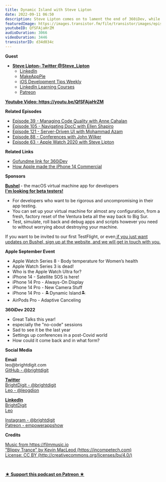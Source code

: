 ```yaml
---
title: Dynamic Island with Steve Lipton
date: 2022-09-11 06:50
description: Steve Lipton comes on to lament the end of 360iDev, while Leo celebrates the September Apple Event on his Dynamic Island.
featuredImage: https://images.transistor.fm/file/transistor/images/episode/1016092/full_1662834947-artwork.jpg
youtubeID: QfSFAjaHrZM
audioDuration: 3066
videoDuration: 3446
transistorID: d34d034c
---
```

<p><b>Guest</b></p><ul><li>
<a href="https://twitter.com/steve_lipton"><strong>Steve Lipton- Twitter @Steve_Lipton</strong></a><ul>
<li><a href="https://www.linkedin.com/in/steven-j-lipton">LinkedIn</a></li>
<li><a href="https://makeapppie.com/">MakeAppPie</a></li>
<li><a href="https://linkedin-learning.pxf.io/YxZgj">iOS Development Tips Weekly</a></li>
<li><a href="https://linkedin-learning.pxf.io/myDLO">LinkedIn Learning Courses</a></li>
<li><a href="https://patreon.com/MakeAppPie">Patreon</a></li>
</ul>
</li></ul><p><a href="https://youtu.be/QfSFAjaHrZM"><strong>Youtube Video: https://youtu.be/QfSFAjaHrZM</strong></a></p><p><b>Related Episodes</b></p><ul>
<li><a href="https://share.transistor.fm/s/99f236b1">Episode 39 - Managing Code Quality with Anne Cahalan</a></li>
<li><a href="https://share.transistor.fm/s/9b775257">Episode 105 - Navigating DocC with Ellen Shapiro</a></li>
<li><a href="https://share.transistor.fm/s/50fca4d8">Episode 121 - Server-Driven UI with Mohammad Azam</a></li>
<li><a href="https://share.transistor.fm/s/30ff6bea">Episode 88 - Conferences with John Wilker</a></li>
<li><a href="https://share.transistor.fm/s/21517a94">Episode 63 - Apple Watch 2020 with Steve Lipton</a></li>
</ul><p><b>Related Links </b></p><ul>
<li>
<a href="https://gofund.me/6bf15da5">Gofundme link for 360iDev</a> </li>
<li><a href="https://twitter.com/TheAppleDesign/status/1568254088139411456?s=20&amp;t=YZXib3JrBpi5W-ljp7BrJg">How Apple made the iPhone 14 Commercial</a></li>
</ul><p><b>Sponsors</b></p><p><a href="https://getbushel.app"><strong>Bushel</strong></a><strong> </strong>- the macOS virtual machine app for developers<strong><br></strong><a href="https://getbushel.app"><strong>I'm looking for beta testers!</strong></a></p><ul>
<li>For developers who want to be rigorous and uncompromising in their app testing.</li>
<li>You can set up your virtual machine for almost any configuration, from a fresh, factory reset of the Ventura beta all the way back to Big Sur.</li>
<li>Test, simulate, roll back and debug apps and scripts however you need to without worrying about destroying your machine.</li>
</ul><p>If you want to be invited to our first TestFlight, or even<a href="https://getbushel.app"> if you just want updates on Bushel, sign up at the website, and we will get in touch with you.</a></p><p><b>Apple September Event</b></p><ul>
<li>Apple Watch Series 8 - Body temperature for Women’s health</li>
<li>Apple Watch Series 3 is dead!</li>
<li>Who is the Apple Watch Ultra for?</li>
<li>iPhone 14 - Satellite SOS is here!</li>
<li>iPhone 14 Pro - Always-On Display</li>
<li>iPhone 14 Pro - New Camera Stuff</li>
<li>iPhone 14 Pro - 🏝️Dynamic Island🏝️</li>
<li>AirPods Pro - Adaptive Canceling</li>
</ul><p><b>360iDev 2022</b></p><ul>
<li>Great Talks this year! </li>
<li>especially the "no-code" sessions</li>
<li>Sad to see it be the last year</li>
<li>Settings up conferences in a post-Covid world</li>
<li>How could it come back and in what form?</li>
</ul><p><b>Social Media</b></p><p><strong>Email</strong><br>leo@brightdigit.com<br><a href="https://github.com/brightdigit">GitHub - @brightdigit</a></p><p><a href="https://twitter.com/brightdigit"><strong>Twitter </strong><br>BrightDigit - @brightdigit</a><br><a href="https://twitter.com/leogdion">Leo - @leogdion</a></p><p><a href="https://www.linkedin.com/company/bright-digit"><strong>LinkedIn</strong><br>BrightDigit</a><br><a href="https://www.linkedin.com/in/leogdion/">Leo</a></p><p><a href="https://www.instagram.com/brightdigit/">Instagram - @brightdigit</a><br><a href="https://www.patreon.com/empowerappsshow">Patreon - empowerappshow</a></p><p><b>Credits</b></p><p><a href="https://filmmusic.io/">Music from https://filmmusic.io</a><br><a href="https://incompetech.com/">"Blippy Trance" by Kevin MacLeod (https://incompetech.com)</a><br><a href="http://creativecommons.org/licenses/by/4.0/">License: CC BY (http://creativecommons.org/licenses/by/4.0/)</a></p><p><br></p><p>
  <strong>
    <a href="https://www.patreon.com/empowerappsshow" rel="payment" title="★ Support this podcast on Patreon ★">★ Support this podcast on Patreon ★</a>
  </strong>
</p>

      
